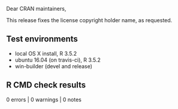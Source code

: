 Dear CRAN maintainers,

This release fixes the license copyright holder name, as requested. 

## Test environments

* local OS X install, R 3.5.2
* ubuntu 16.04 (on travis-ci), R 3.5.2
* win-builder (devel and release)

## R CMD check results

0 errors | 0 warnings | 0 notes


